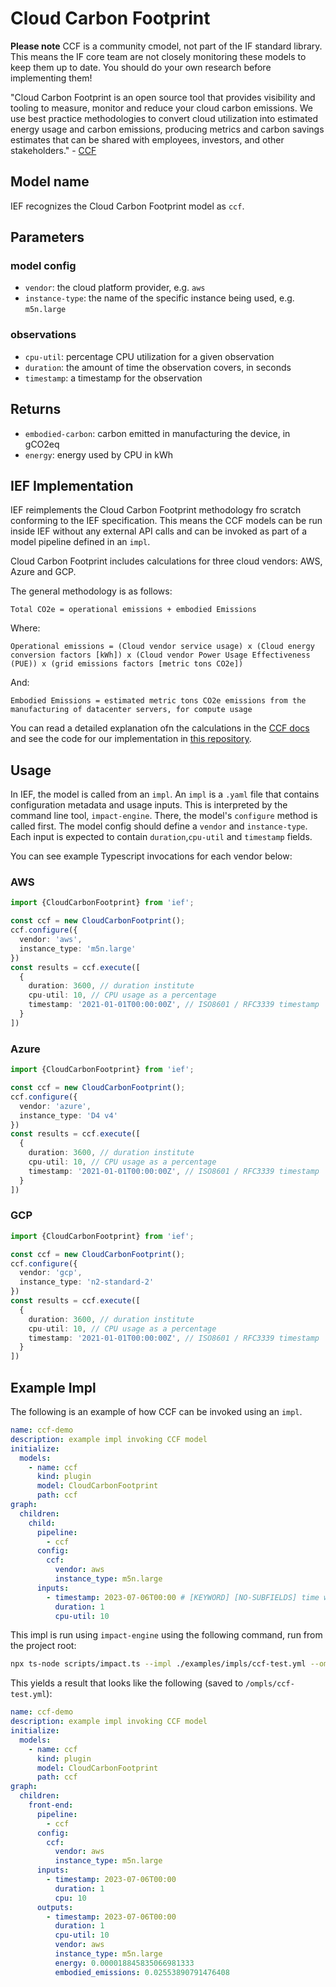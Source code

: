 # Cloud Carbon Footprint

**Please note** CCF is a community cmodel, not part of the IF standard library. This means the IF core team are not closely monitoring these models to keep them up to date. You should do your own research before implementing them!

"Cloud Carbon Footprint is an open source tool that provides visibility and tooling to measure, monitor and reduce your cloud carbon emissions. We use best practice methodologies to convert cloud utilization into estimated energy usage and carbon emissions, producing metrics and carbon savings estimates that can be shared with employees, investors, and other stakeholders." - [CCF](https://www.cloudcarbonfootprint.org/)

## Model name

IEF recognizes the Cloud Carbon Footprint model as `ccf`.

## Parameters

### model config

- `vendor`: the cloud platform provider, e.g. `aws`
- `instance-type`: the name of the specific instance being used, e.g. `m5n.large`

### observations

- `cpu-util`: percentage CPU utilization for a given observation
- `duration`: the amount of time the observation covers, in seconds
- `timestamp`: a timestamp for the observation
 
## Returns

- `embodied-carbon`: carbon emitted in manufacturing the device, in gCO2eq
- `energy`: energy used by CPU in kWh
  

## IEF Implementation

IEF reimplements the Cloud Carbon Footprint methodology fro scratch conforming to the IEF specification. This means the CCF models can be run inside IEF without any external API calls and can be invoked as part of a model pipeline defined in an `impl`.

Cloud Carbon Footprint includes calculations for three cloud vendors: AWS, Azure and GCP. 

The general methodology is as follows:

`Total CO2e = operational emissions + embodied Emissions`

Where:

`Operational emissions = (Cloud vendor service usage) x (Cloud energy conversion factors [kWh]) x (Cloud vendor Power Usage Effectiveness (PUE)) x (grid emissions factors [metric tons CO2e])`

And:

`Embodied Emissions = estimated metric tons CO2e emissions from the manufacturing of datacenter servers, for compute usage`

You can read a detailed explanation ofn the calculations in the [CCF docs](https://www.cloudcarbonfootprint.org/docs/methodology/) and see the code for our implementation in [this repository](../../src/lib/ccf/).

## Usage

In IEF, the model is called from an `impl`. An `impl` is a `.yaml` file that contains configuration metadata and usage inputs. This is interpreted by the command line tool, `impact-engine`. There, the model's `configure` method is called first. The model config should define a `vendor` and `instance-type`. Each input is expected to contain `duration`,`cpu-util` and `timestamp` fields.

You can see example Typescript invocations for each vendor below:

### AWS

```typescript
import {CloudCarbonFootprint} from 'ief';

const ccf = new CloudCarbonFootprint();
ccf.configure({
  vendor: 'aws',
  instance_type: 'm5n.large'
})
const results = ccf.execute([
  {
    duration: 3600, // duration institute
    cpu-util: 10, // CPU usage as a percentage
    timestamp: '2021-01-01T00:00:00Z', // ISO8601 / RFC3339 timestamp
  }
])
```

### Azure

```typescript
import {CloudCarbonFootprint} from 'ief';

const ccf = new CloudCarbonFootprint();
ccf.configure({
  vendor: 'azure',
  instance_type: 'D4 v4'
})
const results = ccf.execute([
  {
    duration: 3600, // duration institute
    cpu-util: 10, // CPU usage as a percentage
    timestamp: '2021-01-01T00:00:00Z', // ISO8601 / RFC3339 timestamp
  }
])
```

### GCP

```typescript
import {CloudCarbonFootprint} from 'ief';

const ccf = new CloudCarbonFootprint();
ccf.configure({
  vendor: 'gcp',
  instance_type: 'n2-standard-2'
})
const results = ccf.execute([
  {
    duration: 3600, // duration institute
    cpu-util: 10, // CPU usage as a percentage
    timestamp: '2021-01-01T00:00:00Z', // ISO8601 / RFC3339 timestamp
  }
]) 
```

## Example Impl

The following is an example of how CCF can be invoked using an `impl`.

```yaml
name: ccf-demo
description: example impl invoking CCF model
initialize:
  models:
    - name: ccf
      kind: plugin
      model: CloudCarbonFootprint
      path: ccf
graph:
  children:
    child:
      pipeline:
        - ccf
      config:
        ccf:
          vendor: aws
          instance_type: m5n.large
      inputs:
        - timestamp: 2023-07-06T00:00 # [KEYWORD] [NO-SUBFIELDS] time when measurement occurred
          duration: 1
          cpu-util: 10
```

This impl is run using `impact-engine` using the following command, run from the project root:

```sh
npx ts-node scripts/impact.ts --impl ./examples/impls/ccf-test.yml --ompl ./examples/ompls/ccf-test.yml
```

This yields a result that looks like the following (saved to `/ompls/ccf-test.yml`):

```yaml
name: ccf-demo
description: example impl invoking CCF model
initialize:
  models:
    - name: ccf
      kind: plugin
      model: CloudCarbonFootprint
      path: ccf
graph:
  children:
    front-end:
      pipeline:
        - ccf
      config:
        ccf:
          vendor: aws
          instance_type: m5n.large
      inputs:
        - timestamp: 2023-07-06T00:00
          duration: 1
          cpu: 10
      outputs:
        - timestamp: 2023-07-06T00:00
          duration: 1
          cpu-util: 10
          vendor: aws
          instance_type: m5n.large
          energy: 0.000018845835066981333
          embodied_emissions: 0.02553890791476408
```
